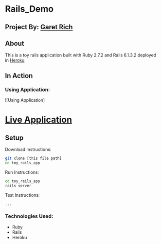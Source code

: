 # Rails_Demo

## Project By: [Garet Rich](https://github.com/garet-rich)

## About
This is a toy rails application built with Ruby 2.7.2 and Rails 6.1.3.2 deployed in [Heroku](https://calm-shore-83634.herokuapp.com)

## In Action
### Using Application:
![Using Application]

# [Live Application](https://calm-shore-83634.herokuapp.com)

## Setup
Download Instructions: 
```bash 
git clone [this file path]
cd toy_rails_app
```

Run Instructions:
```bash 
cd toy_rails_app
rails server
```

Test Instructions:
```bash 
...
```

### Technologies Used:
* Ruby
* Rails
* Heroku
